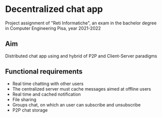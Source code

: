 
# Decentralized chat app

Project assignment of "Reti Informatiche", an exam in the bachelor degree in Computer Engineering Pisa, year 2021-2022

## Aim

Distributed chat app using and hybrid of P2P and Client-Server paradigms

## Functional requirements

- Real time chatting with other users
- The centralized server must cache messages aimed at offline users
- Real time and cached notification
- File sharing 
- Groups chat, on which an user can subscribe and unsubscribe
- P2P chat storage
